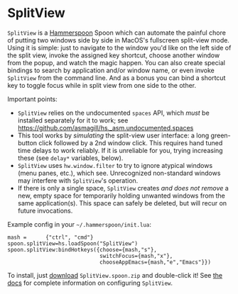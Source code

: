 # SplitView
`SplitView` is a [Hammerspoon](https://www.hammerspoon.org) Spoon which can automate the painful chore of putting two windows side by side in MacOS's fullscreen split-view mode.  Using it is simple: just to navigate to the window you'd like on the left side of the split view, invoke the assigned key shortcut, choose another window from the popup, and watch the magic happen. You can also create special bindings to search by application and/or window name, or even invoke `SplitView` from the command line.  And as a bonus you can bind a shortcut key to toggle focus while in split view from one side to the other. 

Important points:
* `SplitView` relies on the undocumented `spaces` API, which _must_ be installed separately for it to work; see https://github.com/asmagill/hs._asm.undocumented.spaces
* This tool works by _simulating_ the split-view user interface: a long green-button click followed by a 2nd window click.  This requires hand tuned time delays to work reliably.  If it is unreliable for you, trying increasing these (see `delay*` variables, below).
* `SplitView` uses `hw.window.filter` to try to ignore atypical windows (menu panes, etc.), which see.  Unrecognized non-standard windows may interfere with `SplitView`'s operation.
* If there is only a single space, `SplitView` creates _and does not remove_ a new, empty space for temporarily holding unwanted windows from the same application(s).  This space can safely be deleted, but will recur on future invocations.

Example config in your `~/.hammerspoon/init.lua`:
```
mash =      {"ctrl", "cmd"}
spoon.splitView=hs.loadSpoon("SplitView")
spoon.splitView:bindHotkeys({choose={mash,"s"},
                             switchFocus={mash,"x"},
                             chooseAppEmacs={mash,"e","Emacs"}})
```

To install, just [download](https://github.com/jdtsmith/SplitView/releases/latest) `SplitView.spoon.zip` and double-click it!
See [the docs](http://htmlpreview.github.io/?https://github.com/jdtsmith/SplitView/blob/master/html/SplitView.html) for complete information on configuring `SplitView`.
